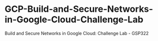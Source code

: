# GCP-Build-and-Secure-Networks-in-Google-Cloud-Challenge-Lab
Build and Secure Networks in Google Cloud: Challenge Lab - GSP322
